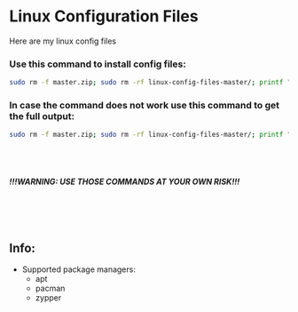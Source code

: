 
# Linux Configuration Files

Here are my linux config files


### Use this command to install config files:

```bash
sudo rm -f master.zip; sudo rm -rf linux-config-files-master/; printf "\n\e[93mStarting config file installation...\e[0m\n\n"; wget https://github.com/JacksStuff0905/linux-config-files/archive/master.zip &> /dev/null && unzip master.zip &> /dev/null && bash linux-config-files-master/load-config-files.sh; sudo rm master.zip
```

### In case the command does not work use this command to get the full output:

```bash
sudo rm -f master.zip; sudo rm -rf linux-config-files-master/; printf "\n\e[93mStarting config file installation...\e[0m\n\n"; wget https://github.com/JacksStuff0905/linux-config-files/archive/master.zip && unzip master.zip && bash linux-config-files-master/load-config-files.sh; sudo rm master.zip
```
<br><br>

#### *!!!WARNING: USE THOSE COMMANDS AT YOUR OWN RISK!!!*


<br><br><br>
## Info:
- Supported package managers:
    - apt
    - pacman
    - zypper
